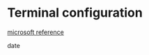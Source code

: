 # Terminal configuration

[microsoft reference](https://docs.microsoft.com/en-us/powershell/module/microsoft.powershell.core/about/about_profiles?view=powershell-7.1)

date
